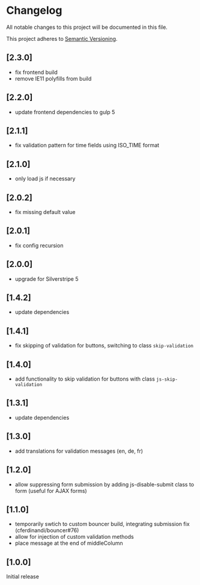 # Changelog

All notable changes to this project will be documented in this file.

This project adheres to [Semantic Versioning](http://semver.org/).

## [2.3.0]

* fix frontend build
* remove IE11 polyfills from build

## [2.2.0]

* update frontend dependencies to gulp 5

## [2.1.1]

* fix validation pattern for time fields using ISO_TIME format

## [2.1.0]

* only load js if necessary

## [2.0.2]

* fix missing default value

## [2.0.1]

* fix config recursion

## [2.0.0]

* upgrade for Silverstripe 5

## [1.4.2]

* update dependencies

## [1.4.1]

* fix skipping of validation for buttons, switching to class `skip-validation`

## [1.4.0]

* add functionality to skip validation for buttons with class `js-skip-validation`

## [1.3.1]

* update dependencies

## [1.3.0]

* add translations for validation messages (en, de, fr)

## [1.2.0]

* allow suppressing form submission by adding js-disable-submit class to form (useful for AJAX forms)

## [1.1.0]

* temporarily swtich to custom bouncer build, integrating submission fix (cferdinandi/bouncer#76)
* allow for injection of custom validation methods
* place message at the end of middleColumn

## [1.0.0]

Initial release
